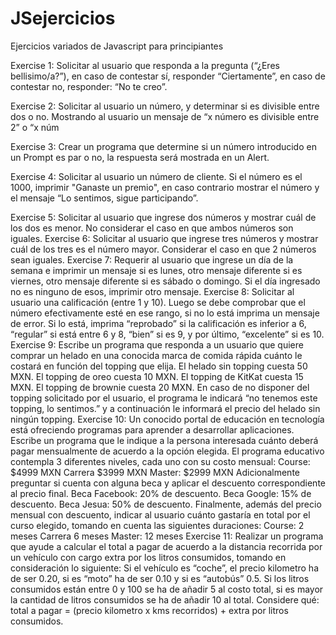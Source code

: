 # JSejercicios

Ejercicios variados de Javascript para principiantes

Exercise 1:
Solicitar al usuario que responda a la pregunta (“¿Eres bellisimo/a?”), en caso de contestar sí, responder “Ciertamente”, en caso de contestar no, responder: “No te creo”.

Exercise 2:
Solicitar al usuario un número, y determinar si es divisible entre dos o no. Mostrando al usuario un mensaje de “x número es divisible entre 2” o “x núm

Exercise 3:
Crear un programa que determine si un número introducido en un Prompt es par o no, la respuesta será mostrada en un Alert.

Exercise 4:
Solicitar al usuario un número de cliente. Si el número es el 1000, imprimir "Ganaste un premio", en caso contrario mostrar el número y el mensaje “Lo sentimos, sigue participando”.

Exercise 5:
Solicitar al usuario que ingrese dos números y mostrar cuál de los dos es menor. No considerar el caso en que ambos números son iguales.
Exercise 6:
Solicitar al usuario que ingrese tres números y mostrar cuál de los tres es el número mayor. Considerar el caso en que 2 números sean iguales.
Exercise 7:
Requerir al usuario que ingrese un día de la semana e imprimir un mensaje si es lunes, otro mensaje diferente si es viernes, otro mensaje diferente si es sábado o domingo. Si el día ingresado no es ninguno de esos, imprimir otro mensaje.
Exercise 8:
Solicitar al usuario una calificación (entre 1 y 10). Luego se debe comprobar que el número efectivamente esté en ese rango, si no lo está imprima un mensaje de error. Si lo está, imprima “reprobado” si la calificación es inferior a 6, “regular” si está entre 6 y 8, “bien” si es 9, y por último, “excelente” si es 10.
Exercise 9:
Escribe un programa que responda a un usuario que quiere comprar un helado en una conocida marca de comida rápida cuánto le costará en función del topping que elija.
El helado sin topping cuesta 50 MXN.
El topping de oreo cuesta 10 MXN.
El topping de KitKat cuesta 15 MXN.
El topping de brownie cuesta 20 MXN.
En caso de no disponer del topping solicitado por el usuario, el programa le indicará “no tenemos este topping, lo sentimos.” y a continuación le informará el precio del helado sin ningún topping.
Exercise 10:
Un conocido portal de educación en tecnología está ofreciendo programas para aprender a desarrollar aplicaciones. Escribe un programa que le indique a la persona interesada cuánto deberá pagar mensualmente de acuerdo a la opción elegida.
El programa educativo contempla 3 diferentes niveles, cada uno con su costo mensual:
Course: $4999 MXN
Carrera $3999 MXN
Master: $2999 MXN
Adicionalmente preguntar si cuenta con alguna beca y aplicar el descuento correspondiente al precio final.
Beca Facebook: 20% de descuento.
Beca Google: 15% de descuento.
Beca Jesua: 50% de descuento.
Finalmente, además del precio mensual con descuento, indicar al usuario cuánto gastaría en total por el curso elegido, tomando en cuenta las siguientes duraciones:
Course: 2 meses
Carrera 6 meses
Master: 12 meses
Exercise 11:
Realizar un programa que ayude a calcular el total a pagar de acuerdo a la distancia recorrida por un vehículo con cargo extra por los litros consumidos, tomando en consideración lo siguiente:
Si el vehículo es “coche”, el precio kilometro ha de ser 0.20, si es “moto” ha de ser 0.10 y si es “autobús” 0.5. 
Si los litros consumidos están entre 0 y 100 se ha de añadir 5 al costo total, si es mayor la cantidad de litros consumidos se ha de añadir 10 al total. Considere qué: 
total a pagar = (precio kilometro x kms recorridos) + extra por litros consumidos.
